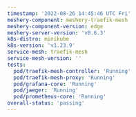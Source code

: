 ```yaml
---
timestamp: '2022-08-26 14:45:46 UTC Fri'
meshery-component: meshery-traefik-mesh
meshery-component-version: edge
meshery-server-version: 'v0.6.3'
k8s-distro: minikube
k8s-version: 'v1.23.9'
service-mesh: traefik-mesh
service-mesh-version: ''
tests:
  pod/traefik-mesh-controller: 'Running'
  pod/traefik-mesh-proxy: 'Running'
  pod/grafana-core: 'Running'
  pod/jaeger: 'Running'
  pod/prometheus-core: 'Running'
overall-status: 'passing'
---
```

